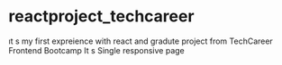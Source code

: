 # reactproject_techcareer
ıt s my first expreience with react and gradute project from TechCareer Frontend Bootcamp
It s Single responsive page 

